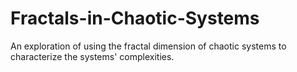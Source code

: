 # Fractals-in-Chaotic-Systems
An exploration of using the fractal dimension of chaotic systems to characterize the systems' complexities.

